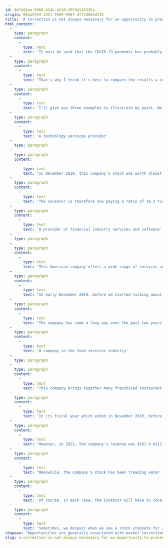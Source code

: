 ```yaml
---
id: 847a92ee-89b8-414c-b210-207de545335a
origin: 06aa57e9-2321-4509-950f-dff2d8ded733
title: 'A correction is not always necessary for an opportunity to present itself'
html_content:
  -
    type: paragraph
    content:
      -
        type: text
        text: 'It must be said that the COVID-19 pandemic has probably clouded the financial performance of many companies somewhat over the past two years. Indeed, it has had a major impact on the financial performance of most companies. In most cases, company results suffered in 2020 from the consequences of the pandemic; in fewer cases, companies have benefited from the containment measures.'
  -
    type: paragraph
    content:
      -
        type: text
        text: "That's why I think it's best to compare the results a company reported in 2021 to those in 2019, the year before the pandemic. Such an exercise can, in my opinion, allow investors to identify certain anomalies, or at least situations that deserve to be explored further."
  -
    type: paragraph
    content:
      -
        type: text
        text: 'I’ll give you three examples to illustrate my point. We have held the securities of these companies in our portfolios under management for several years.'
  -
    type: paragraph
    content:
      -
        type: text
        text: 'A technology services provider'
  -
    type: paragraph
  -
    type: paragraph
    content:
      -
        type: text
        text: "In December 2019, this company’s stock was worth almost $108, slightly more than its current value of around $102.50. In 2019 (fiscal year ending in September), the company's revenues amounted to just under $12.1 billion. In the last 12 months ended December 31, 2021, revenues were $12.2 billion, 0.7% more than in 2019. More significantly, its earnings per share were $4.71 in 2019; they are 18.7% higher now, at $5.59 per share. In addition, during the same period, the company's net debt-to-EBITDA ratio fell from 0.95 at the end of 2019 to 0.77 currently."
  -
    type: paragraph
    content:
      -
        type: text
        text: 'The investor is therefore now paying a ratio of 18.3 times earnings compared to 22.9 at the end of 2019 for a company that is in much better financial health.'
  -
    type: paragraph
    content:
      -
        type: text
        text: 'A provider of financial industry services and software'
  -
    type: paragraph
  -
    type: paragraph
    content:
      -
        type: text
        text: 'This American company offers a wide range of services and technological solutions that allow financial companies to better manage and administer their assets under management.'
  -
    type: paragraph
    content:
      -
        type: text
        text: "In early December 2019, before we started talking about COVID-19, the company's stock was worth around US$64.50 (all company figures are in US dollars); today it trades near $61.50."
  -
    type: paragraph
    content:
      -
        type: text
        text: "The company has come a long way over the past two years. In 2021, its revenues amounted to nearly $1.92 billion compared to $1.65 billion in 2019, an increase of 16.3%. During the same period, its net profits increased from $3.26 to $3.83, an increase of 17.5%. The stock is therefore trading at approximately 16.1 times its current earnings compared to 19.8 at the end of 2019. If I consider the company's net cash, which currently stands at $914.8 million ($6.61 per share) compared to $958.4 million ($6.40 per share) at the end of 2019, the adjusted price-earnings ratio is 14.3 compared to 17.8 at the end of 2019."
  -
    type: paragraph
    content:
      -
        type: text
        text: 'A company in the food services industry'
  -
    type: paragraph
  -
    type: paragraph
    content:
      -
        type: text
        text: 'This company brings together many franchised restaurant chains in North America.'
  -
    type: paragraph
    content:
      -
        type: text
        text: 'In its fiscal year which ended in November 2019, before the pandemic hit, the company posted revenue of nearly $551 million while its adjusted earnings per share was $3.22. Perhaps more importantly, due to a few large acquisitions, its balance sheet then showed a net debt of $489.9 million, which translated into a net debt-to-EBITDA ratio of 3.23.'
  -
    type: paragraph
    content:
      -
        type: text
        text: "However, in 2021, the company's revenue was $551.9 million, essentially the same as 2019, but its adjusted earnings per share was $3.59, 11.5% more than the $3.22 in 2019. More important, however, is the fact that during the period the company's net debt was reduced to $299.5M, a 39% drop over two years, while the net debt-to-EBITDA ratio fell significantly to 1.78. In my opinion, the company now finds itself in a position to consider acquisitions once again, the source of its historic growth."
  -
    type: paragraph
    content:
      -
        type: text
        text: "Meanwhile, the company's stock has been treading water (after falling significantly during the worst months of the pandemic): it was worth around $55.50 at the start of December 2019 while today it's worth around $55. Its current price-earnings ratio has thus fallen from 17.2 at the end of 2019 to 15.3 currently, while the company’s financial health has improved considerably."
  -
    type: paragraph
    content:
      -
        type: text
        text: 'Of course, in each case, the investor will have to consider whether reduced growth prospects justify lower valuation ratios than in 2019.'
  -
    type: paragraph
    content:
      -
        type: text
        text: 'Sometimes, we despair when we see a stock stagnate for a few years. The example of these three stocks demonstrates that an investor should focus on the financial performance of his companies rather than on the price of the stock. There are probably many more such examples in the markets for those willing to take the time to analyze company results.'
chapeau: "Opportunities are generally associated with market corrections or sharp falls in specific securities. However, sometimes opportunities present themselves more subtly, as a company's earnings per share gradually improve."
slug: a-correction-is-not-always-necessary-for-an-opportunity-to-present-itself
---
```

